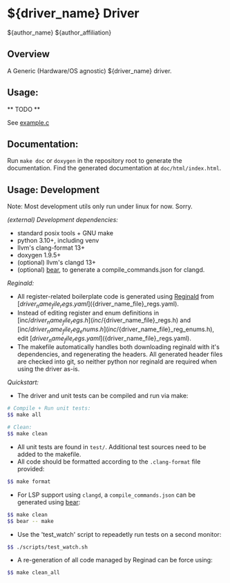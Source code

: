 # ${driver_name} Driver

${author_name}
${author_affiliation}

## Overview

A Generic (Hardware/OS agnostic) ${driver_name} driver.

## Usage:

** TODO **

See [example.c](./example.c)

## Documentation:

Run `make doc` or `doxygen` in the repository root to generate the documentation.
Find the generated documentation at `doc/html/index.html`.

## Usage: Development

Note: Most development utils only run under linux for now. Sorry.

*(external) Development dependencies:*
  - standard posix tools + GNU make 
  - python 3.10+, including venv
  - llvm's clang-format 13+
  - doxygen 1.9.5+
  - (optional) llvm's clangd 13+
  - (optional) [bear](https://github.com/rizsotto/Bear), to generate a compile_commands.json for clangd.


*Reginald:*
  - All register-related boilerplate code is generated using [Reginald](https://github.com/schilkp/reginald) 
  from [${driver_name_file}_regs.yaml](${driver_name_file}_regs.yaml).
  - Instead of editing register and enum definitions in [inc/${driver_name_file}_regs.h](inc/${driver_name_file}_regs.h)
  and [inc/${driver_name_file}_reg_enums.h](inc/${driver_name_file}_reg_enums.h),
  edit [${driver_name_file}_regs.yaml](${driver_name_file}_regs.yaml).
  - The makefile automatically handles both downloading reginald with it's dependencies, and regenerating the headers.
  All generated header files are checked into git, so neither python nor reginald are required when using the driver 
  as-is.

*Quickstart:*

 - The driver and unit tests can be compiled and run via make:

```bash
# Compile + Run unit tests:
$$ make all

# Clean:
$$ make clean
```
 - All unit tests are found in `test/`. Additional test sources need to be added to the makefile.
 - All code should be formatted according to the `.clang-format` file provided:

```bash
$$ make format
```

 - For LSP support using `clangd`, a `compile_commands.json` can be generated using [bear](https://github.com/rizsotto/Bear):

```bash 
$$ make clean
$$ bear -- make
```

 - Use the 'test_watch' script to repeadetly run tests on a second monitor:

```bash 
$$ ./scripts/test_watch.sh
```

  - A re-generation of all code managed by Reginad can be force using:

```bash 
$$ make clean_all
```

